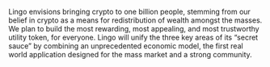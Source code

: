 Lingo envisions bringing crypto to one billion people, stemming from our belief in crypto as a means for redistribution of wealth amongst the masses. We plan to build the most rewarding, most appealing, and most trustworthy utility token, for everyone. Lingo will unify the three key areas of its “secret sauce” by combining an unprecedented economic model, the first real world application designed for the mass market and a strong community.

<!--
**LingoCoin/LingoCoin** is a ✨ _special_ ✨ repository because its `README.md` (this file) appears on your GitHub profile.

Here are some ideas to get you started:

- 🔭 I’m currently working on ...
- 🌱 I’m currently learning ...
- 👯 I’m looking to collaborate on ...
- 🤔 I’m looking for help with ...
- 💬 Ask me about ...
- 📫 How to reach me: ...
- 😄 Pronouns: ...
- ⚡ Fun fact: ...
-->
